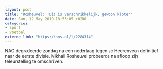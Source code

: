 ```yaml
---
layout: post
title: "Rosheuvel: 'Dit is verschrikkelijk, gewoon klote'"
date: Sun, 12 May 2019 18:53:05 +0200
categories: 
- sport 
- voetbal 
externe_link: "https://nos.nl/l/2284314"
---
```


NAC degradeerde zondag na een nederlaag tegen sc Heerenveen definitief naar de eerste divisie. Mikhail Rosheuvel probeerde na afloop zijn teleurstelling te omschrijven.
